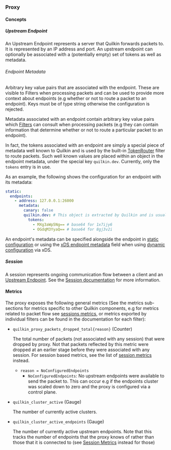 ### Proxy

#### Concepts

##### Upstream Endpoint

An Upstream Endpoint represents a server that Quilkin forwards packets to.
It is represented by an IP address and port. An upstream endpoint can optionally be associated with a (potentially empty) set of tokens as well as metadata.

###### Endpoint Metadata

Arbitrary key value pairs that are associated with the endpoint.
These are visible to Filters when processing packets and can be used to provide more context about endpoints (e.g whether or not to route a packet to an endpoint).
Keys must be of type string otherwise the configuration is rejected.

Metadata associated with an endpoint contain arbitrary key value pairs which [Filters][filters-doc] can consult when processing packets (e.g they can contain information that determine whether or not to route a particular packet to an endpoint).

In fact, the tokens associated with an endpoint are simply a special piece of metadata well known to Quilkin and is used by the built-in [TokenRouter] filter to route packets.
Such well known values are placed within an object in the endpoint metadata, under the special key `quilkin.dev`. Currently, only the `tokens` entry is in use.

As an example, the following shows the configuration for an endpoint with its metadata:
```yaml
static:
  endpoints:
    - address: 127.0.0.1:26000
      metadata:
        canary: false
        quilkin.dev: # This object is extracted by Quilkin and is usually reserved for built-in features
          tokens:
            - MXg3aWp5Ng== # base64 for 1x7ijy6
            - OGdqM3YyaQ== # base64 for 8gj3v2i
```

An endpoint's metadata can be specified alongside the endpoint in [static configuration][proxy-configuration] or using the [xDS endpoint metadata][xds-endpoint-metadata] field when using [dynamic configuration][dynamic-configuration-doc] via xDS.

##### Session

A session represents ongoing communication flow between a client and an [Upstream Endpoint][endpoint]. See the [Session documentation][sessions-doc] for more information.

#### Metrics

The proxy exposes the following general metrics (See the metrics sub-sections for metrics specific to other Quilkin components, e.g for metrics related to packet flow see [sessions metrics][session-metrics], or metrics exported by individual filters can be found in the documentation for each filter):

- `quilkin_proxy_packets_dropped_total{reason}` (Counter)

  The total number of packets (not associated with any session) that were dropped by proxy.
  Not that packets reflected by this metric were dropped at an earlier stage before they were associated with any session. For session based metrics, see the list of [session metrics][session-metrics] instead.
  * `reason = NoConfiguredEndpoints`
    - `NoConfiguredEndpoints`: No upstream endpoints were available to send the packet to. This can occur e.g if the endpoints cluster was scaled down to zero and the proxy is configured via a control plane.

- `quilkin_cluster_active` (Gauge)

  The number of currently active clusters.

- `quilkin_cluster_active_endpoints` (Gauge)

  The number of currently active upstream endpoints. Note that this tracks the number of endpoints that the proxy knows of rather than those that it is connected to (see [Session Metrics][session-metrics] instead for those)

[sessions-doc]: ./session.md
[session-metrics]: ./session.md#metrics
[filters-doc]: ./filters.md
[endpoint]: #upstream-endpoint
[proxy-configuration]: ./proxy-configuration.md
[xds-endpoint-metadata]: https://www.envoyproxy.io/docs/envoy/latest/api-v3/config/endpoint/v3/endpoint_components.proto#envoy-v3-api-field-config-endpoint-v3-lbendpoint-metadata
[dynamic-configuration-doc]: ./xds.md
[TokenRouter]: ./filters/token_router.md
